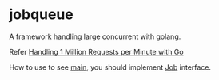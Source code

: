 # jobqueue
A framework handling large concurrent with golang.

Refer [Handling 1 Million Requests per Minute with Go](http://marcio.io/2015/07/handling-1-million-requests-per-minute-with-golang/)

How to use to see [main](main/main.go), you should implement [Job](jobqueue.go) interface.
